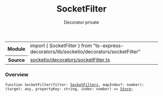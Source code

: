 <header class="symbol-info-header">    <h1 id="socketfilter">SocketFilter</h1>    <label class="symbol-info-type-label decorator">Decorator</label>    <label class="api-type-label private">private</label>  </header>
<section class="symbol-info">      <table class="is-full-width">        <tbody>        <tr>          <th>Module</th>          <td>            <div class="lang-typescript">                <span class="token keyword">import</span> { SocketFilter }                 <span class="token keyword">from</span>                 <span class="token string">"ts-express-decorators/lib/socketio/decorators/socketFilter"</span>                            </div>          </td>        </tr>        <tr>          <th>Source</th>          <td>            <a href="https://romakita.github.io/ts-express-decorators/#//blob/v2.18.1/src/socketio/decorators/socketFilter.ts#L0-L0">                socketio/decorators/socketFilter.ts            </a>        </td>        </tr>                </tbody>      </table>    </section>

### Overview

<pre><code class="typescript-lang">function <span class="token function">SocketFilter</span><span class="token punctuation">(</span>filter<span class="token punctuation">:</span> <a href="#api/socketio/socketfilters"><span class="token">SocketFilters</span></a><span class="token punctuation">,</span> mapIndex?<span class="token punctuation">:</span> <span class="token keyword">number</span><span class="token punctuation">)</span><span class="token punctuation">:</span> <span class="token punctuation">(</span>target<span class="token punctuation">:</span> <span class="token keyword">any</span><span class="token punctuation">,</span> propertyKey<span class="token punctuation">:</span> <span class="token keyword">string</span><span class="token punctuation">,</span> index<span class="token punctuation">:</span> <span class="token keyword">number</span><span class="token punctuation">)</span> => <a href="#api/common/core/store"><span class="token">Store</span></a><span class="token punctuation">;</span></code></pre>
